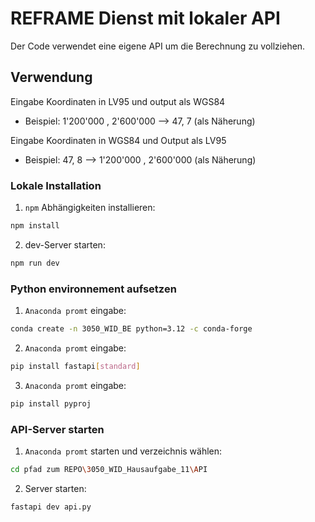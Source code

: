 # REFRAME Dienst mit lokaler API

Der Code verwendet eine eigene API um die Berechnung zu vollziehen.

## Verwendung

Eingabe Koordinaten in LV95 und output als WGS84

- Beispiel: 1'200'000 , 2'600'000 --> 47, 7 (als Näherung)

Eingabe Koordinaten in WGS84 und Output als LV95

- Beispiel: 47, 8 --> 1'200'000 , 2'600'000 (als Näherung)

### Lokale Installation

1. `npm` Abhängigkeiten installieren:

```sh
npm install
```

2. dev-Server starten:

```sh
npm run dev
```

### Python environnement aufsetzen

1. `Anaconda promt` eingabe:

```sh
conda create -n 3050_WID_BE python=3.12 -c conda-forge
```

2. `Anaconda promt` eingabe:

```sh
pip install fastapi[standard]
```

3. `Anaconda promt` eingabe:

```sh
pip install pyproj
```

### API-Server starten

1. `Anaconda promt` starten und verzeichnis wählen:

```sh
cd pfad zum REPO\3050_WID_Hausaufgabe_11\API
```

2. Server starten:

```sh
fastapi dev api.py
```
